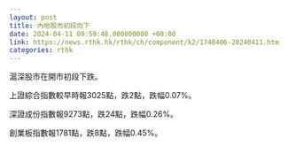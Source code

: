 ```yaml
---
layout: post
title: 內地股市初段向下
date: 2024-04-11 09:59:48.000000000 +08:00
link: https://news.rthk.hk/rthk/ch/component/k2/1748406-20240411.htm
categories: rthk
---
```


滬深股市在開市初段下跌。

上證綜合指數較早時報3025點，跌2點，跌幅0.07%。

深證成份指數報9273點，跌24點，跌幅0.26%。

創業板指數報1781點，跌8點，跌幅0.45%。
